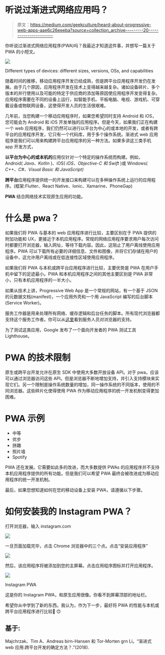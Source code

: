 # 听说过渐进式网络应用吗？

> 原文：<https://medium.com/geekculture/heard-about-progressive-web-apps-aae6c26eeeba?source=collection_archive---------20----------------------->

你听说过渐进式网络应用程序(PWA)吗？我最近才知道这件事，并想写一篇关于 PWA 的小短文。

![](img/2d756b3ee4e157cbd739815a5c8947e4.png)

Different types of devices: different sizes, versions, OSs, and capabilities

随着时间的推移，移动应用程序开发已经成熟，但是跨平台应用程序开发仍在发展。由于几个原因，应用程序开发在技术上变得越来越复杂。诸如设备碎片、多个版本的并行使用以及可能的特定于供应商的添加等原因使应用程序开发变得复杂。应用程序需要在不同的设备上运行，如智能手机、平板电脑、电视、游戏机、可穿戴设备或物联网设备，这使得开发人员的生活很艰难。

几年前，当您构建一个移动应用程序时，如果您希望同时支持 Android 和 iOS，您可能会为 Android 和 iOS 开发单独的应用程序。但是今天，如果我们正在构建一个 web 应用程序，我们仍然可以进行以平台为中心的或本地的开发，或者有跨平台的应用程序开发，它只有一个代码库，用于多个操作系统。渐进式 web 应用程序是我们可以用来构建跨平台应用程序的另一种方法。如果多讲这三类手机 app 开发方式，

**以平台为中心的或本机的**应用仅针对一个特定的操作系统而构建。例如，Android( *Java、Kotlin* )、iOS( *iOS、Objective-C 和 Swift* )或 Windows( *C++、C#、Visual Basic 和 JavaScript)*

**跨平台**应用程序提供统一的开发接口来构建可以在多种操作系统上运行的应用程序。(框架:Flutter、React Native、Ionic、Xamarine、PhoneGap)

**PWA** 结合网络技术实现原生应用的功能。

# 什么是 pwa？

如果我们将 PWA 与基本的 web 应用程序进行比较，主要区别在于 PWA 提供的附加功能和 UX，更接近于本机应用程序。常规的网络应用程序要求用户每次访问时都要打开浏览器，输入网址，等待下载内容。因此，这阻止了用户离线使用应用程序。PWA 可以下载所有必要的详细信息、文件和图像，并将它们存储在用户的设备中，这允许用户离线或在低连接性区域使用应用程序。

如果我们将 PWA 与本机或跨平台应用程序进行比较，主要优势是 PWA 在用户手机中留下的足迹最小。PWA 和本机应用程序之间的其他主要区别是 PWA 非常小，只有本机应用程序的一半大小。

如果从技术上讲，Progressive Web App 是一个常规的网站，有一个基于 JSON 的元数据文档(manifest)，一个应用外壳和一个用 JavaScript 编写的后台脚本(Service Worker)。

服务工作器是用来处理所有网络、缓存逻辑和后台任务的脚本。所有现代浏览器都支持这个服务工作者。你可以从[这里](https://jakearchibald.github.io/isserviceworkerready/)看到服务人员对浏览器的支持。

为了测试这类应用，Google 发布了一个面向开发者的 PWA 测试工具 Lighthouse。

# PWA 的技术限制

原生或跨平台开发允许在原生 SDK 中使用大多数开放设备 API。对于 pwa，应该可以通过浏览器访问这些 API。但是浏览器不断地增加支持，并引入支持模块来实现它们。另一个限制是操作系统数量的增加，同一操作系统的不同版本，使用的不同浏览器。这些碎片化使得使用 PWA 作为移动应用程序的统一开发机制变得更加困难。

# PWA 示例

*   中等
*   优步
*   拼趣
*   照片墙
*   Spotify

PWA 还在发展。它需要如此多的改进，而大多数提供 PWAs 的应用程序并不支持本机应用程序提供的所有功能。但是我们可以希望 PWA 最终会被改进成为移动应用程序的统一开发机制。

最后，如果您想知道如何在您的移动设备上安装 PWA，请遵循以下步骤。

# 如何安装我的 Instagram PWA？

打开浏览器，输入 instagram.com

![](img/ddcd43f2bfbd654f84ba7e1d7b2e6992.png)

一旦页面加载完毕，点击 Chrome 浏览器中的三个点。点击“安装应用程序”

![](img/413f61d2db1a882057b8879761aa245b.png)

然后，该应用程序将被添加到您的主屏幕。点击应用程序图标并打开应用程序。

![](img/108738c605523b533d9fc5991f855c18.png)

Instagram PWA

这是你的 Instagram PWA，和原生应用很像。你看不到屏幕顶部的地址栏。

希望你从中学到了新的东西。我认为，作为下一步，最好将 PWA 的性能与本机或跨平台应用程序进行比较🙂 🙃

## 基于:

Majchrzak、Tim A、Andreas birn-Hansen 和 Tor-Morten grn Li。“渐进式 web 应用:跨平台开发的确定方法？."(2018).